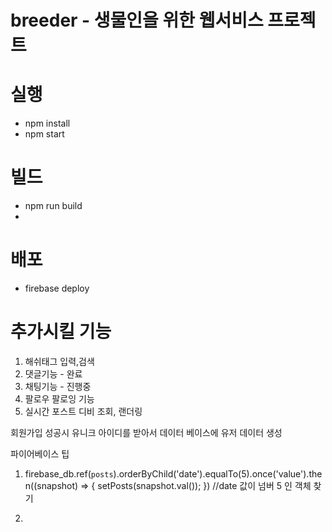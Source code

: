 # breeder - 생물인을 위한 웹서비스 프로젝트

# 실행
* npm install
* npm start

# 빌드 
* npm run build 
* 
# 배포
* firebase deploy

# 추가시킬 기능

1. 해쉬태그 입력,검색
2. 댓글기능 - 완료
3. 채팅기능 - 진행중
4. 팔로우 팔로잉 기능
5. 실시간 포스트 디비 조회, 랜더링



회원가입 성공시 유니크 아이디를 받아서 데이터 베이스에 유저 데이터 생성

파이어베이스 팁

1.   firebase_db.ref(`posts`).orderByChild('date').equalTo(5).once('value').then((snapshot) => {
         setPosts(snapshot.val());
      })
          //date 값이 넘버 5 인 객체 찾기

2. 
